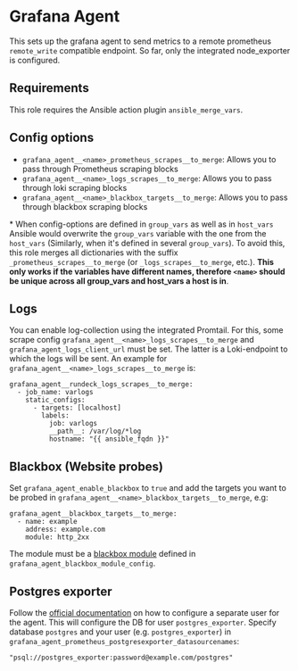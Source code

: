 # Grafana Agent

This sets up the grafana agent to send metrics to a remote prometheus `remote_write` compatible endpoint.
So far, only the integrated node_exporter is configured.

## Requirements

This role requires the Ansible action plugin `ansible_merge_vars`.

## Config options

* `grafana_agent__<name>_prometheus_scrapes__to_merge`: Allows you to pass through Prometheus scraping blocks
* `grafana_agent__<name>_logs_scrapes__to_merge`: Allows you to pass through loki scraping blocks
* `grafana_agent__<name>_blackbox_targets__to_merge`: Allows you to pass through blackbox scraping blocks

\* When config-options are defined in `group_vars` as well as in `host_vars`
Ansible would overwrite the `group_vars` variable with the one from the
`host_vars` (Similarly, when it's defined in several `group_vars`). To avoid
this, this role merges all dictionaries with the suffix
`_prometheus_scrapes__to_merge` (or `_logs_scrapes__to_merge`, etc.).
**This only works if the variables have different names, therefore `<name>`
should be unique across all group_vars and host_vars a host is in**.

## Logs

You can enable log-collection using the integrated Promtail.
For this, some scrape config `grafana_agent__<name>_logs_scrapes__to_merge` and
`grafana_agent_logs_client_url` must be set. The latter is a Loki-endpoint to
which the logs will be sent. An example for `grafana_agent__<name>_logs_scrapes__to_merge`
is:

    grafana_agent__rundeck_logs_scrapes__to_merge:
      - job_name: varlogs
        static_configs:
          - targets: [localhost]
            labels:
              job: varlogs
              __path__: /var/log/*log
              hostname: "{{ ansible_fqdn }}"

## Blackbox (Website probes)

Set `grafana_agent_enable_blackbox` to `true` and add the targets you want to
be probed in `grafana_agent__<name>_blackbox_targets__to_merge`, e.g:

    grafana_agent__blackbox_targets__to_merge:
      - name: example
        address: example.com
        module: http_2xx

The module must be a [blackbox module](https://github.com/prometheus/blackbox_exporter/blob/master/CONFIGURATION.md) defined in `grafana_agent_blackbox_module_config`.


## Postgres exporter

Follow the [official documentation](https://github.com/prometheus-community/postgres_exporter#running-as-non-superuser)
on how to configure a separate user for the agent. This will configure the DB
for user `postgres_exporter`.
Specify database `postgres` and your user (e.g. `postgres_exporter`) in
`grafana_agent_prometheus_postgresexporter_datasourcenames`:

    "psql://postgres_exporter:password@example.com/postgres"
